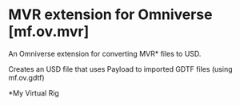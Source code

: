 # MVR extension for Omniverse [mf.ov.mvr]

An Omniverse extension for converting MVR* files to USD.

Creates an USD file that uses Payload to imported GDTF files (using mf.ov.gdtf)

*My Virtual Rig
